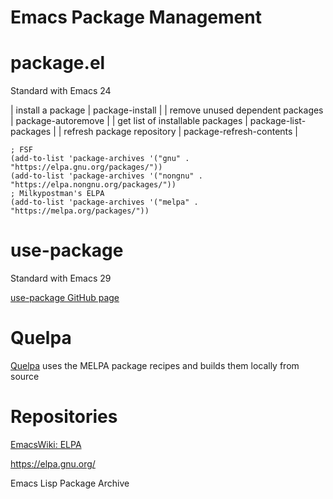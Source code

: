 
# Emacs Package Management

# package.el

Standard with Emacs 24

| install a package                | package-install          |
| remove unused dependent packages | package-autoremove       |
| get list of installable packages | package-list-packages    |
| refresh package repository       | package-refresh-contents |

```elisp
; FSF
(add-to-list 'package-archives '("gnu" . "https://elpa.gnu.org/packages/"))
(add-to-list 'package-archives '("nongnu" . "https://elpa.nongnu.org/packages/"))
; Milkypostman's ELPA
(add-to-list 'package-archives '("melpa" . "https://melpa.org/packages/"))
```


# use-package

Standard with Emacs 29

[use-package GitHub page](https://github.com/jwiegley/use-package/)


# Quelpa

[Quelpa](https://github.com/quelpa/quelpa) uses the MELPA package recipes and builds them locally from source


# Repositories

[EmacsWiki: ELPA](https://www.emacswiki.org/emacs/ELPA)

<https://elpa.gnu.org/>

Emacs Lisp Package Archive
